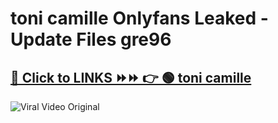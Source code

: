 
 # toni camille Onlyfans Leaked - Update Files gre96

## <h2><a href="https://clipsfans.com/toni_camille&ref=git">🔗 Click to LINKS ⏩⏩ 👉 🟢 toni camille </a></h2>

<a href="https://clipsfans.com/toni_camille&ref=git" rel="nofollow" data-target="animated-image.originalLink"><img src="https://i.ibb.co.com/xMMVF88/686577567.gif" alt="Viral Video Original" style="max-width: 100%; display: inline-block;" data-target="animated-image.originalImage"></a>

